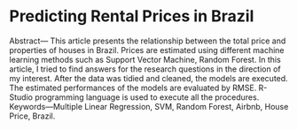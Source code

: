 # Predicting Rental Prices in Brazil

Abstract— This article presents the relationship
between the total price and properties of houses in
Brazil. Prices are estimated using different
machine learning methods such as Support Vector
Machine, Random Forest. In this article, I tried to
find answers for the research questions in the
direction of my interest. After the data was tidied
and cleaned, the models are executed. The
estimated performances of the models are
evaluated by RMSE. R-Studio programming
language is used to execute all the procedures.
Keywords—Multiple Linear Regression, SVM,
Random Forest, Airbnb, House Price, Brazil.
